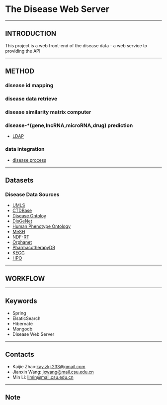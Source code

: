 # The Disease Web Server

--------------------------------------
## INTRODUCTION
This project is a web front-end of the disease data - a web service to providing the API 

--------------------------------------
## METHOD

### disease id mapping

### disease data retrieve

### disease similarity matrix computer

### disease-*(gene,lncRNA,microRNA,drug) prediction
 - [LDAP](http://bioinformatics.csu.edu.cn/ldap/)

### data integration 
 - [disease.process](https://github.com/kayzhao/Disease.Process)

--------------------------------------
## Datasets

### Disease Data Sources
- [UMLS](https://uts.nlm.nih.gov/home.html)
- [CTDBase](http://ctdbase.org/)
- [Disease Ontoloy](http://disease-ontology.org/)
- [DisGeNet](http://www.disgenet.org/web/DisGeNET/menu)
- [Human Phenotype Ontology](http://human-phenotype-ontology.github.io/)
- [MeSH](https://www.nlm.nih.gov/mesh/)
- [NDF-RT](https://www.nlm.nih.gov/research/umls/sourcereleasedocs/current/NDFRT/)
- [Orphanet](http://www.orpha.net/consor/cgi-bin/index.php)
- [PharmacotherapyDB](https://thinklab.com/discussion/announcing-pharmacotherapydb-the-open-catalog-of-drug-therapies-for-disease)
- [KEGG](http://www.kegg.jp/kegg/disease/)
- [HPO](http://human-phenotype-ontology.github.io/)


--------------------------------------
## WORKFLOW


--------------------------------------
## Keywords
- Spring
- ElsaticSearch
- Hibernate
- Mongodb
- Disease Web Server

--------------------------------------
## Contacts
- Kaijie Zhao:kay.zkj.233@gmail.com
- Jianxin Wang: jxwang@mail.csu.edu.cn
- Min Li: limin@mail.csu.edu.cn

--------------------------------------
## Note

